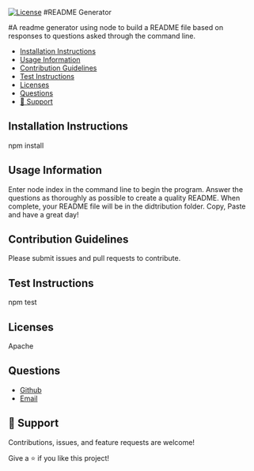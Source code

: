 
[![License](https://img.shields.io/badge/License-Apache%202.0-blue.svg)](undefined)
#README Generator

#A readme generator using node to build a README file based on responses to questions asked through the command line.
 
- [Installation Instructions](#installation-instructions)
- [Usage Information](#usage-information)
- [Contribution Guidelines](#contribution-guidelines)
- [Test Instructions](#test-instructions)
- [Licenses](#licenses)
- [Questions](#questions)
- [🤝 Support](#-support)

## Installation Instructions 
npm install
## Usage Information
Enter node index in the command line to begin the program. Answer the questions as thoroughly as possible to create a quality README. When complete, your README file will be in the didtribution folder. Copy, Paste and have a great day! 
## Contribution Guidelines
Please submit issues and pull requests to contribute.
## Test Instructions
npm test
## Licenses
Apache


## Questions

- [Github](https://github.com/davetoth77 "davetoth77")
- [Email](mailto:dtoth77@gmail.com?subject=Hi "Hi!")

## 🤝 Support

Contributions, issues, and feature requests are welcome!

Give a ⭐️  if you like this project!
  